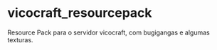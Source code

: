 # vicocraft_resourcepack
Resource Pack para o servidor vicocraft, com bugigangas e algumas texturas.
